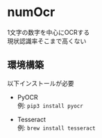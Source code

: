 # numOcr
1文字の数字を中心にOCRする  
現状認識率そこまで高くない

## 環境構築
以下インストールが必要  
* PyOCR  
例: `pip3 install pyocr`

* Tesseract  
例: `brew install tesseract`
